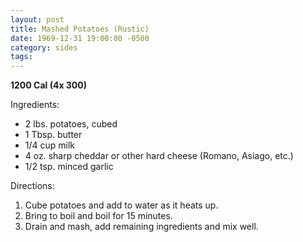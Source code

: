 ```yaml
---
layout: post
title: Mashed Potatoes (Rustic)
date: 1969-12-31 19:00:00 -0500
category: sides
tags: 
---
```

<b>1200 Cal (4x 300)</b>
<p>Ingredients:</p><ul>
<li>2 lbs.	potatoes, cubed</li>
<li>1 Tbsp.	butter</li>
<li>1/4 cup	milk</li>
<li>4 oz.	sharp cheddar or other hard cheese (Romano, Asiago, etc.)</li>
<li>1/2 tsp.	minced garlic</li>
</ul>
<p>Directions:</p>
<ol>
<li>Cube potatoes and add to water as it heats up.</li>
<li>Bring to boil and boil for 15 minutes.</li>
<li>Drain and mash, add remaining ingredients and mix well.</li>
</ol>
